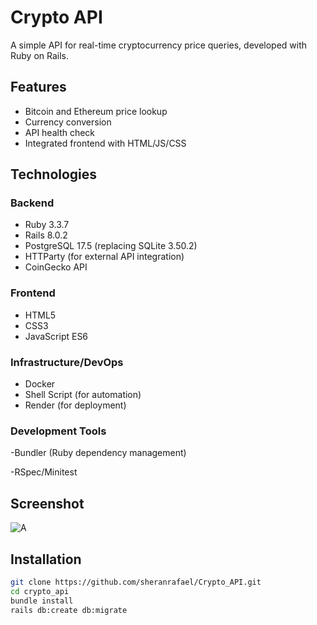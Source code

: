 # Crypto API

A simple API for real-time cryptocurrency price queries, developed with Ruby on Rails.

## Features

- Bitcoin and Ethereum price lookup
- Currency conversion
- API health check
- Integrated frontend with HTML/JS/CSS

## Technologies
### Backend

- Ruby 3.3.7
- Rails 8.0.2
- PostgreSQL 17.5 (replacing SQLite 3.50.2)
- HTTParty (for external API integration)
- CoinGecko API

### Frontend

- HTML5
- CSS3
- JavaScript ES6

### Infrastructure/DevOps

- Docker
- Shell Script (for automation)
- Render (for deployment)

### Development Tools

-Bundler (Ruby dependency management)

-RSpec/Minitest


## Screenshot
![A](https://github.com/user-attachments/assets/28180dc2-f538-4684-99ae-7baec5a03955)

## Installation
```bash
git clone https://github.com/sheranrafael/Crypto_API.git
cd crypto_api  
bundle install  
rails db:create db:migrate  
